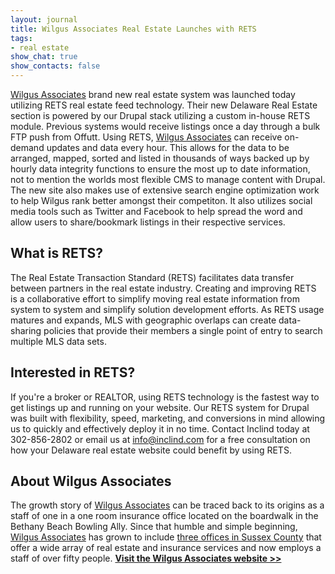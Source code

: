 ```yaml
---
layout: journal
title: Wilgus Associates Real Estate Launches with RETS
tags: 
- real estate
show_chat: true
show_contacts: false
---
```


<a href="http://www.wilgusassociates.com/" target="_blank" title="Wilgus Associates - Delaware Real Estate">Wilgus Associates</a> brand new real estate system was launched today utilizing RETS real estate feed technology. Their new Delaware Real Estate section is powered by our Drupal stack utilizing a custom in-house RETS module. Previous systems would receive listings once a day through a bulk FTP push from Offutt. Using RETS, <a href="http://www.wilgusassociates.com/" target="_blank" title="Wilgus Associates - Delaware Real Estate">Wilgus Associates</a> can receive on-demand updates and data every hour. This allows for the data to be arranged, mapped, sorted and listed in thousands of ways backed up by hourly data integrity functions to ensure the most up to date information, not to mention the worlds most flexible CMS to manage content with Drupal. The new site also makes use of extensive search engine optimization work to help Wilgus rank better amongst their competiton. It also utilizes social media tools such as Twitter and Facebook to help spread the word and allow users to share/bookmark listings in their respective services. <h2> What is RETS?</h2>  The Real Estate Transaction Standard (RETS) facilitates data transfer between partners in the real estate industry. Creating and improving RETS is a collaborative effort to simplify moving real estate information from system to system and simplify solution development efforts. As RETS usage matures and expands, MLS with geographic overlaps can create data-sharing policies that provide their members a single point of entry to search multiple MLS data sets. <h2> Interested in RETS?</h2>  If you're a broker or REALTOR, using RETS technology is the fastest way to get listings up and running on your website. Our RETS system for Drupal was built with flexibility, speed, marketing, and conversions in mind allowing us to quickly and effectively deploy it in no time. Contact Inclind today at 302-856-2802 or email us at info@inclind.com for a free consultation on how your Delaware real estate website could benefit by using RETS. <h2> About Wilgus Associates</h2>  The growth story of <a href="http://www.wilgusassociates.com/" target="_blank" title="Wilgus Associates - Delaware Real Estate">Wilgus Associates</a> can be traced back to its origins as a staff of one in a one room insurance office located on the boardwalk in the Bethany Beach Bowling Ally. Since that humble and simple beginning, <a href="http://www.wilgusassociates.com/" target="_blank" title="Wilgus Associates - Delaware Real Estate">Wilgus Associates</a> has grown to include <a href="http://www.wilgusassociates.com/wilgus_associates/locations.htm" target="_blank" title="Wilgus Associates - Delaware Real Estate">three offices in Sussex County</a> that offer a wide array of real estate and insurance services and now employs a staff of over fifty people. <strong><a href="http://www.wilgusassociates.com/" target="_blank" title="Wilgus Associates - Delaware Real Estate">Visit the Wilgus Associates website &gt;&gt;</a></strong>